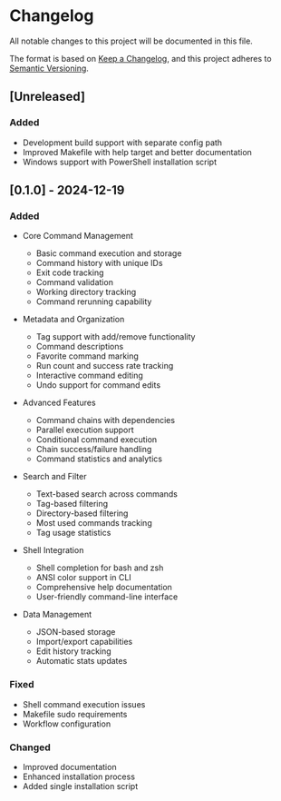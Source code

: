 # Changelog

All notable changes to this project will be documented in this file.

The format is based on [Keep a Changelog](https://keepachangelog.com/en/1.0.0/),
and this project adheres to [Semantic Versioning](https://semver.org/spec/v2.0.0.html).

## [Unreleased]

### Added
- Development build support with separate config path
- Improved Makefile with help target and better documentation
- Windows support with PowerShell installation script

## [0.1.0] - 2024-12-19

### Added
- Core Command Management
  - Basic command execution and storage
  - Command history with unique IDs
  - Exit code tracking
  - Command validation
  - Working directory tracking
  - Command rerunning capability

- Metadata and Organization
  - Tag support with add/remove functionality
  - Command descriptions
  - Favorite command marking
  - Run count and success rate tracking
  - Interactive command editing
  - Undo support for command edits

- Advanced Features
  - Command chains with dependencies
  - Parallel execution support
  - Conditional command execution
  - Chain success/failure handling
  - Command statistics and analytics

- Search and Filter
  - Text-based search across commands
  - Tag-based filtering
  - Directory-based filtering
  - Most used commands tracking
  - Tag usage statistics

- Shell Integration
  - Shell completion for bash and zsh
  - ANSI color support in CLI
  - Comprehensive help documentation
  - User-friendly command-line interface

- Data Management
  - JSON-based storage
  - Import/export capabilities
  - Edit history tracking
  - Automatic stats updates

### Fixed
- Shell command execution issues
- Makefile sudo requirements
- Workflow configuration

### Changed
- Improved documentation
- Enhanced installation process
- Added single installation script

